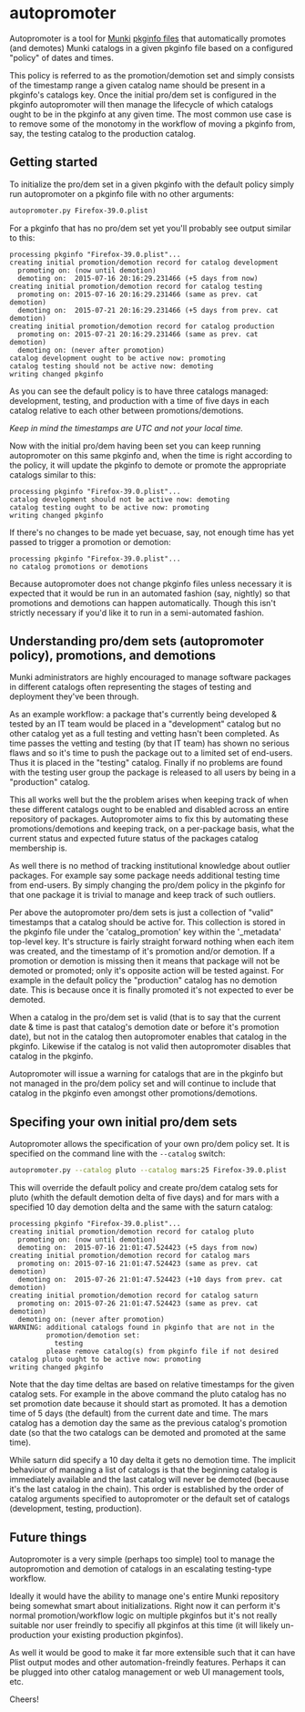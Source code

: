 # autopromoter

Autopromoter is a tool for [Munki](https://github.com/munki/munki) [pkginfo files](https://github.com/munki/munki/wiki/Pkginfo-Files) that automatically promotes (and demotes) Munki catalogs in a given pkginfo file based on a configured "policy" of dates and times.

This policy is referred to as the promotion/demotion set and simply consists of the timestamp range a given catalog name should be present in a pkginfo's catalogs key. Once the initial pro/dem set is configured in the pkginfo autopromoter will then manage the lifecycle of which catalogs ought to be in the pkginfo at any given time. The most common use case is to remove some of the monotomy in the workflow of moving a pkginfo from, say, the testing catalog to the production catalog.

## Getting started

To initialize the pro/dem set in a given pkginfo with the default policy simply run autopromoter on a pkginfo file with no other arguments:

```bash
autopromoter.py Firefox-39.0.plist
```

For a pkginfo that has no pro/dem set yet you'll probably see output similar to this:

```
processing pkginfo "Firefox-39.0.plist"...
creating initial promotion/demotion record for catalog development
  promoting on: (now until demotion)
  demoting on:  2015-07-16 20:16:29.231466 (+5 days from now)
creating initial promotion/demotion record for catalog testing
  promoting on: 2015-07-16 20:16:29.231466 (same as prev. cat demotion)
  demoting on:  2015-07-21 20:16:29.231466 (+5 days from prev. cat demotion)
creating initial promotion/demotion record for catalog production
  promoting on: 2015-07-21 20:16:29.231466 (same as prev. cat demotion)
  demoting on: (never after promotion)
catalog development ought to be active now: promoting
catalog testing should not be active now: demoting
writing changed pkginfo
```

As you can see the default policy is to have three catalogs managed: development, testing, and production with a time of five days in each catalog relative to each other between promotions/demotions.

*Keep in mind the timestamps are UTC and not your local time.*

Now with the initial pro/dem having been set you can keep running autopromoter on this same pkginfo and, when the time is right according to the policy, it will update the pkginfo to demote or promote the appropriate catalogs similar to this:

```
processing pkginfo "Firefox-39.0.plist"...
catalog development should not be active now: demoting
catalog testing ought to be active now: promoting
writing changed pkginfo
```

If there's no changes to be made yet becuase, say, not enough time has yet passed to trigger a promotion or demotion:

```
processing pkginfo "Firefox-39.0.plist"...
no catalog promotions or demotions
```

Because autopromoter does not change pkginfo files unless necessary it is expected that it would be run in an automated fashion (say, nightly) so that promotions and demotions can happen automatically. Though this isn't strictly necessary if you'd like it to run in a semi-automated fashion.

## Understanding pro/dem sets (autopromoter policy), promotions, and demotions

Munki administrators are highly encouraged to manage software packages in different catalogs often representing the stages of testing and deployment they've been through.

As an example workflow: a package that's currently being developed & tested by an IT team would be placed in a "development" catalog but no other catalog yet as a full testing and vetting hasn't been completed. As time passes the vetting and testing (by that IT team) has shown no serious flaws and so it's time to push the package out to a limited set of end-users. Thus it is placed in the "testing" catalog. Finally if no problems are found with the testing user group the package is released to all users by being in a "production" catalog.

This all works well but the the problem arises when keeping track of when these different catalogs ought to be enabled and disabled across an entire repository of packages. Autopromoter aims to fix this by automating these promotions/demotions and keeping track, on a per-package basis, what the current status and expected future status of the packages catalog membership is.

As well there is no method of tracking institutional knowledge about outlier packages. For example say some package needs additional testing time from end-users. By simply changing the pro/dem policy in the pkginfo for that one package it is trivial to manage and keep track of such outliers.

Per above the autopromoter pro/dem sets is just a collection of "valid" timestamps that a catalog should be active for. This collection is stored in the pkginfo file under the 'catalog_promotion' key within the '_metadata' top-level key. It's structure is fairly straight forward nothing when each item was created, and the timestamp of it's promotion and/or demotion. If a promotion or demotion is missing then it means that package will not be demoted or promoted; only it's opposite action will be tested against. For example in the default policy the "production" catalog has no demotion date. This is because once it is finally promoted it's not expected to ever be demoted.

When a catalog in the pro/dem set is valid (that is to say that the current date & time is past that catalog's demotion date or before it's promotion date), but not in the catalog then autopromoter enables that catalog in the pkginfo. Likewise if the catalog is not valid then autopromoter disables that catalog in the pkginfo.

Autopromoter will issue a warning for catalogs that are in the pkginfo but not managed in the pro/dem policy set and will continue to include that catalog in the pkginfo even amongst other promotions/demotions.

## Specifing your own initial pro/dem sets

Autopromoter allows the specification of your own pro/dem policy set. It is specified on the command line with the `--catalog` switch:

```bash
autopromoter.py --catalog pluto --catalog mars:25 Firefox-39.0.plist
```

This will override the default policy and create pro/dem catalog sets for pluto (whith the default demotion delta of five days) and for mars with a specified 10 day demotion delta and the same with the saturn catalog:

```
processing pkginfo "Firefox-39.0.plist"...
creating initial promotion/demotion record for catalog pluto
  promoting on: (now until demotion)
  demoting on:  2015-07-16 21:01:47.524423 (+5 days from now)
creating initial promotion/demotion record for catalog mars
  promoting on: 2015-07-16 21:01:47.524423 (same as prev. cat demotion)
  demoting on:  2015-07-26 21:01:47.524423 (+10 days from prev. cat demotion)
creating initial promotion/demotion record for catalog saturn
  promoting on: 2015-07-26 21:01:47.524423 (same as prev. cat demotion)
  demoting on: (never after promotion)
WARNING: additional catalogs found in pkginfo that are not in the
         promotion/demotion set:
           testing
         please remove catalog(s) from pkginfo file if not desired
catalog pluto ought to be active now: promoting
writing changed pkginfo
```

Note that the day time deltas are based on relative timestamps for the given catalog sets. For example in the above command the pluto catalog has no set promotion date because it should start as promoted. It has a demotion time of 5 days (the default) from the current date and time. The mars catalog has a demotion day the same as the previous catalog's promotion date (so that the two catalogs can be demoted and promoted at the same time).

While saturn did specify a 10 day delta it gets no demotion time. The implicit behaviour of managing a list of catalogs is that the beginning catalog is immediately available and the last catalog will never be demoted (because it's the last catalog in the chain). This order is established by the order of catalog arguments specified to autopromoter or the default set of catalogs (development, testing, production).

## Future things

Autopromoter is a very simple (perhaps too simple) tool to manage the autopromotion and demotion of catalogs in an escalating testing-type workflow.

Ideally it would have the ability to manage one's entire Munki repository being somewhat smart about initializations. Right now it can perform it's normal promotion/workflow logic on multiple pkginfos but it's not really suitable nor user freindly to specifiy all pkginfos at this time (it will likely un-production your existing production pkginfos).

As well it would be good to make it far more extensible such that it can have Plist output modes and other automation-freindly features. Perhaps it can be plugged into other catalog management or web UI management tools, etc.

Cheers!
